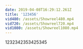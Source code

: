 ```yaml
---
date: 2019-04-08T16:29:12.261Z
title: '123456'
vid480: /assets/Showreel480.mp4
vid720: /assets/Showreel720.mp4
vid1080: /assets/Showreel1080.mp4
---
```

1232342353425345
